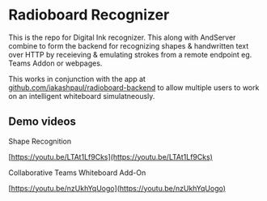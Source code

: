 # Radioboard Recognizer

This is the repo for Digital Ink recognizer. This along with AndServer combine to form the backend for recognizing shapes & handwritten text over HTTP by receieving & emulating strokes from a remote endpoint eg. Teams Addon or webpages.

This works in conjunction with the app at [github.com/iakashpaul/radioboard-backend](github.com/iakashpaul/radioboard-backend) to allow multiple users to work on an intelligent whiteboard simulatneously.


## Demo videos

Shape Recognition 

[https://youtu.be/LTAt1Lf9Cks](https://youtu.be/LTAt1Lf9Cks)

Collaborative Teams Whiteboard Add-On

[https://youtu.be/nzUkhYqUogo](https://youtu.be/nzUkhYqUogo)